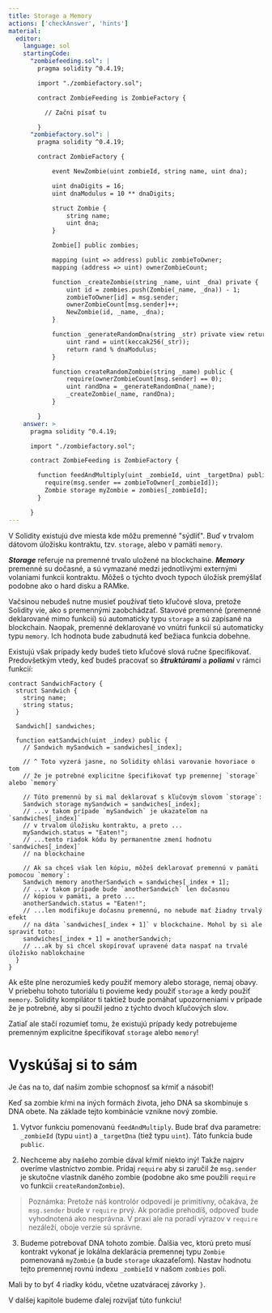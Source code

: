 ```yaml
---
title: Storage a Memory
actions: ['checkAnswer', 'hints']
material:
  editor:
    language: sol
    startingCode:
      "zombiefeeding.sol": |
        pragma solidity ^0.4.19;

        import "./zombiefactory.sol";

        contract ZombieFeeding is ZombieFactory {

          // Začni písať tu

        }
      "zombiefactory.sol": |
        pragma solidity ^0.4.19;

        contract ZombieFactory {

            event NewZombie(uint zombieId, string name, uint dna);

            uint dnaDigits = 16;
            uint dnaModulus = 10 ** dnaDigits;

            struct Zombie {
                string name;
                uint dna;
            }

            Zombie[] public zombies;

            mapping (uint => address) public zombieToOwner;
            mapping (address => uint) ownerZombieCount;

            function _createZombie(string _name, uint _dna) private {
                uint id = zombies.push(Zombie(_name, _dna)) - 1;
                zombieToOwner[id] = msg.sender;
                ownerZombieCount[msg.sender]++;
                NewZombie(id, _name, _dna);
            }

            function _generateRandomDna(string _str) private view returns (uint) {
                uint rand = uint(keccak256(_str));
                return rand % dnaModulus;
            }

            function createRandomZombie(string _name) public {
                require(ownerZombieCount[msg.sender] == 0);
                uint randDna = _generateRandomDna(_name);
                _createZombie(_name, randDna);
            }

        }
    answer: >
      pragma solidity ^0.4.19;

      import "./zombiefactory.sol";

      contract ZombieFeeding is ZombieFactory {

        function feedAndMultiply(uint _zombieId, uint _targetDna) public {
          require(msg.sender == zombieToOwner[_zombieId]);
          Zombie storage myZombie = zombies[_zombieId];
        }

      }
---
```


V Solidity existujú dve miesta kde môžu premenné "sýdliť". Buď v trvalom dátovom úložisku kontraktu, tzv. `storage`, alebo v pamäti `memory`.

***Storage*** referuje na premenné trvalo uložené na blockchaine. ***Memory*** premenné su dočasné, a sú vymazané medzi jednotlivými externými volaniami funkcii kontraktu. Môžeš o týchto dvoch typoch úložísk premýšlať podobne ako o hard disku a RAMke.

Vačsinou nebudeš nutne musieť používať tieto kľučové slova, pretože Solidity vie, ako s premennými zaobchádzať. Stavové premenné (premenné deklarované mimo funkcií) sú automaticky typu `storage` a sú zapísané na blockchain. Naopak, premenné deklarované vo vnútri funkcií sú automaticky typu `memory`. Ich hodnota bude zabudnutá keď bežiaca funkcia dobehne.

Existujú však prípady kedy budeš tieto kľučové slová ručne špecifikovať. Predovšetkým vtedy, keď budeš pracovať so ***štruktúrami*** a ***poliami*** v rámci funkcií:

```
contract SandwichFactory {
  struct Sandwich {
    string name;
    string status;
  }

  Sandwich[] sandwiches;

  function eatSandwich(uint _index) public {
    // Sandwich mySandwich = sandwiches[_index];

    // ^ Toto vyzerá jasne, no Solidity ohlási varovanie hovoriace o tom
    // že je potrebné explicitne špecifikovať typ premennej `storage` alebo `memory`

    // Túto premennú by si mal deklarovať s kľučovým slovom `storage`:
    Sandwich storage mySandwich = sandwiches[_index];
    // ...v takom prípade `mySandwich` je ukazateľom na `sandwiches[_index]`
    // v trvalom úložisku kontraktu, a preto ... 
    mySandwich.status = "Eaten!";
    // ...tento riadok kódu by permanentne zmení hodnotu `sandwiches[_index]`
    // na blockchaine

    // Ak sa chceš však len kópiu, môžeš deklarovať premennú v pamäti pomocou `memory`:
    Sandwich memory anotherSandwich = sandwiches[_index + 1];
    // ...v takom prípade bude `anotherSandwich` len dočasnou
    // kópiou v pamäti, a preto ...
    anotherSandwich.status = "Eaten!";
    // ...len modifikuje dočasnu premennú, no nebude mať žiadny trvalý efekt
    // na dáta `sandwiches[_index + 1]` v blockchaine. Mohol by si ale spraviť toto:
    sandwiches[_index + 1] = anotherSandwich;
    // ...ak by si chcel skopírovať upravené data naspať na trvalé úložisko nablokchaine
  }
}
```
Ak ešte plne nerozumieš kedy použiť memory alebo storage, nemaj obavy. V priebehu tohoto tutoriálu ti povieme kedy použiť `storage` a kedy použiť `memory`. Solidity kompilátor ti taktiež bude pomáhať upozorneniami v prípade že je potrebné, aby si použil jedno z týchto dvoch kľučových slov. 

Zatiaľ ale stačí rozumieť tomu, že existujú prípady kedy potrebujeme premenným explicitne špecifikovať `storage` alebo `memory`!

# Vyskúšaj si to sám

Je čas na to, dať našim zombie schopnosť sa kŕmiť a násobiť!

Keď sa zombie kŕmi na iných formách života, jeho DNA sa skombinuje s DNA obete. Na základe tejto kombinácie vznikne nový zombie.

1. Vytvor funkciu pomenovanú `feedAndMultiply`. Bude brať dva parametre: `_zombieId` (typu `uint`) a `_targetDna` (tiež typu `uint`). Táto funkcia bude `public`.

2. Nechceme aby našeho zombie dával kŕmiť niekto iný! Takže najprv overíme vlastníctvo zombie. Pridaj `require` aby si zaručil že `msg.sender` je skutočne vlastník daného zombie (podobne ako sme použili `require` vo funkcii `createRandomZombie`).

 > Poznámka: Pretože náš kontrolór odpovedí je primitívny, očakáva, že `msg.sender` bude v `require` prvý. Ak poradie prehodíš, odpoveď bude vyhodnotená ako nesprávna. V praxi ale na poradí výrazov v `require` nezáleží, oboje verzie sú správne.

3. Budeme potrebovať DNA tohoto zombie. Ďalšia vec, ktorú preto musí kontrakt vykonať je lokálna deklarácia premennej typu `Zombie` pomenovaná `myZombie` (a bude `storage` ukazaťeľom). Nastav hodnotu tejto premennej rovnú indexu `_zombieId` v našom `zombies` poli.

Mali by to byť 4 riadky kódu, včetne uzatváracej závorky `}`. 

V dalšej kapitole budeme ďalej rozvíjať túto funkciu!
